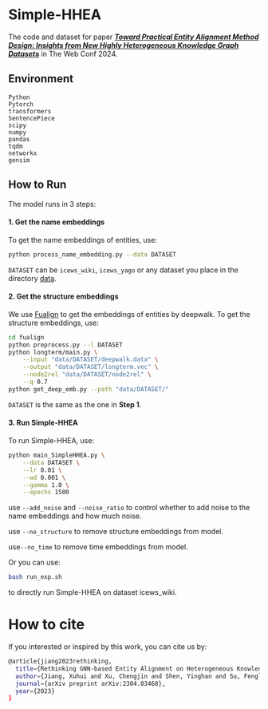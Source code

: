 # Simple-HHEA

The code and dataset for paper [***Toward Practical Entity Alignment Method Design: Insights from New Highly Heterogeneous Knowledge Graph Datasets***](https://arxiv.org/pdf/2307.07697.pdf) in The Web Conf 2024.



## Environment

```
Python
Pytorch
transformers
SentencePiece
scipy
numpy
pandas
tqdm
networkx
gensim
```



## How to Run

The model runs in 3 steps:

#### 1. Get the name embeddings

To get the name embeddings of entities, use:

```bash
python process_name_embedding.py --data DATASET
```

`DATASET` can be `icews_wiki`, `icews_yago` or any dataset you place in the directory [data](./data).

#### 2. Get the structure embeddings

We use [Fualign](https://github.com/showerage/fualign) to get the embeddings of entities by deepwalk. To get the structure embeddings, use: 

```bash
cd fualign
python preprocess.py --l DATASET
python longterm/main.py \
	--input "data/DATASET/deepwalk.data" \
	--output "data/DATASET/longterm.vec" \
	--node2rel "data/DATASET/node2rel" \
	--q 0.7
python get_deep_emb.py --path "data/DATASET/"
```

`DATASET` is the same as the one in **Step 1**.

#### 3. Run Simple-HHEA

To run Simple-HHEA, use:

```bash
python main_SimpleHHEA.py \
	--data DATASET \
	--lr 0.01 \
    --wd 0.001 \
    --gamma 1.0 \
    --epochs 1500
```

use `--add_noise` and `--noise_ratio` to control whether to add noise to the name embeddings and how much noise.

use `--no_structure` to remove structure embeddings from model.

use`--no_time` to remove time embeddings from model.



Or you can use:

```bash
bash run_exp.sh
```

to directly run Simple-HHEA on dataset icews_wiki.

# How to cite
If you interested or inspired by this work, you can cite us by:
```sh
@article{jiang2023rethinking,
  title={Rethinking GNN-based Entity Alignment on Heterogeneous Knowledge Graphs: New Datasets and A New Method},
  author={Jiang, Xuhui and Xu, Chengjin and Shen, Yinghan and Su, Fenglong and Wang, Yuanzhuo and Sun, Fei and Li, Zixuan and Shen, Huawei},
  journal={arXiv preprint arXiv:2304.03468},
  year={2023}
}
```
